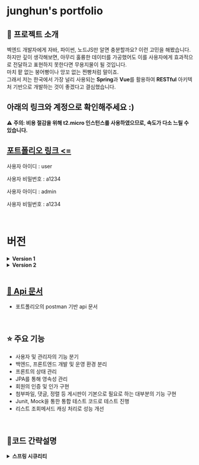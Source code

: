 # junghun's portfolio

## 🤔 프로젝트 소개

벡엔드 개발자에게 자바, 파이썬, 노드JS만 알면 충분할까요? 이런 고민을 해봤습니다. </br>
하지만 깊이 생각해보면, 아무리 훌륭한 데이터를 가공했어도 이를 사용자에게 효과적으로 전달하고 표현하지 못한다면 무용지물이 될 것입니다. </br>
마치 팥 없는 붕어빵이나 앙꼬 없는 찐빵처럼 말이죠. </br>
그래서 저는 한국에서 가장 널리 사용되는 <b>Spring</b>과 <b>Vue</b>를 활용하여 <b>RESTful</b> 아키텍처 기반으로 개발하는 것이 좋겠다고
결심했습니다. </br>

## 아래의 링크와 계정으로 확인해주세요 :)

⚠️ <b>주의: 비용 절감을 위해 t2.micro 인스턴스를 사용하였으므로, 속도가 다소 느릴 수 있습니다. </b>

## <a href="http://13.210.146.57:1542" target="_blank"> 포트폴리오 링크 <= </a>

사용자 아이디 : user

사용자 비밀번호 : a1234

사용자 아이디 : admin

사용자 비밀번호 : a1234


</br>
<h1>버전</h1>

<details>
<summary><b>Version 1</b></summary>
<div markdown="1">

게시판 서비스 구축 댓글, 페이징, 정렬, 로그인 등 게시판에 필요한 기능들을 마무리함.
</div>
</details>

<details>
<summary><b>Version 2</b></summary>
<div markdown="1">
<details>
<summary><b>2.0.0</b></summary>
<div markdown="1">
JDK 14 -> 17
SPRING BOOT 2.7.14 -> 
</div>
</details>
</div>
</details>
</br>

## <a href="https://documenter.getpostman.com/view/22369547/2sA3BoZWgk" target="_blank"> 📖 Api 문서</a>

- 포트폴리오의 postman 기반 api 문서

</br>

## ⭐ 주요 기능

- 사용자 및 관리자의 기능 분기
- 백엔드, 프론트엔드 개발 및 운영 환경 분리
- 프론트의 상태 관리
- JPA를 통해 영속성 관리
- 회원의 인증 및 인가 구현
- 첨부파일, 댓글, 정렬 등 게시판이 기본으로 필요로 하는 대부분의 기능 구현
- Junit, Mock을 통한 통합 테스트 코드로 테스트 진행
- 리스트 조회메서드 캐싱 처리로 성능 개선



</br>

## 📌코드 간략설명

<details>
<summary><b>스프링 시큐리티</b></summary>
<div markdown="1">

```java
/**
 * 1. 로그인은 CustomSecurityConfig의 APILoginFilter로부터 시작되며 "/login"으로 시작됩니다.
 * 2. tokenCheckFilter를 통해 요청의 header의 accessToken을 확인합니다.
 * 3. 1) accessToken의 유효기간이 만료된 경우 클라이언트에선 /api/refreshToken 요청합니다
 2) refreshToken이 유효할 경우 accessToken을 재발급하며 기타 정책에 의해 refreshToken를 관리합니다. 
 */
class CustomSecurityConfig {
    ...
	APILoginFilter apiLoginFilter = new APILoginFilter("/login");
		apiLoginFilter.setAuthenticationManager(authenticationManager);
		http.addFilterBefore(apiLoginFilter,UsernamePasswordAuthenticationFilter .class);

	ApiLoginSuccessHandler apiLoginSuccessHandler = new ApiLoginSuccessHandler(jwtUtil);
		apiLoginFilter.setAuthenticationSuccessHandler(apiLoginSuccessHandler);
		
    http.addFilterBefore(

	tokenCheckFilter(jwtUtil, userDetailsService),

	UsernamePasswordAuthenticationFilter .class);
	
    http.addFilterBefore(new

	RefreshTokenFilter("/api/refreshToken",jwtUtil),

	TokenCheckFilter .class);
...
}

```

```java

/**
 Service에서 권한을 체크할 경우 contextHolder에 저장된 사용자의 권한을 체크할 수 있는 메서드
 */
public String getUserAuthority(){
	Authentication authentication=SecurityContextHolder.getContext().getAuthentication();
	if(authentication!=null&&authentication.getPrincipal()instanceof UserDetails){
	UserDetails userDetails=(UserDetails)authentication.getPrincipal();
	Collection<?extends GrantedAuthority> authorities=userDetails.getAuthorities();

	for(GrantedAuthority authority:authorities){
	if(authority.getAuthority().equals("ROLE_ADMIN")){
	return"ROLE_ADMIN";
	}
	}
	}
	return"ROLE_USER";
	}
```

</div>

</br>

## 🔎ERD

![](readmeimage/포트폴리오.png)

</br>

## ⚙️ 아키텍쳐

![](readmeimage/아키텍쳐.png)

## 기술 스택

### 백엔드

<img src="https://img.shields.io/badge/Spring Boot-6DB33F?style=flat-square&logo=Spring Boot&logoColor=white"></br>
<img src="https://img.shields.io/badge/JPA-59666C?style=flat-square&logo=Hibernate&logoColor=white"></br>
<img src="https://img.shields.io/badge/Spring_Security-6DB33F?style=flat-square&logo=Spring-Security&logoColor=white"></br>

### 프론트엔드

<img src="https://img.shields.io/badge/Vue.js-35495E?style=flat-square&logo=vue.js&logoColor=4FC08D"></br>
<img src="https://img.shields.io/badge/Pinia-35495E?style=flat-square&logo=vuedotjs&logoColor=4FC08D"></br>
<img src="https://img.shields.io/badge/Bootstrap--Vue-563D7C?style=flat-square&logo=bootstrap-vue&logoColor=white"></br>
<img src="https://img.shields.io/badge/Vite-646CFF?style=flat-square&logo=vite&logoColor=white"></br>

### 데이터베이스

<img src="https://img.shields.io/badge/MariaDB-003545?style=flat-square&logo=mariadb&logoColor=white"></br>

### 인프라

<img src="https://img.shields.io/badge/Amazon AWS EC2-232F3E?style=flat-square&logo=amazon-aws&logoColor=white"></br>
<img src="https://img.shields.io/badge/Docker-2496ED?style=flat-square&logo=docker&logoColor=white"></br>
<img src="https://img.shields.io/badge/Docker_Compose-2496ED?style=flat-square&logo=docker&logoColor=white"></br>
<img src="https://img.shields.io/badge/Nginx-009639?style=flat-square&logo=nginx&logoColor=white"></br>

### 버전

- <b>Java 14</b>
- <b>Spring boot 2.7.14</b>
- <b>Vue 3 (Composition API)</b>
- <b>MariaDB 10.11</b>

</br>




